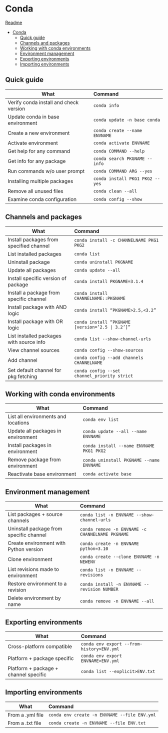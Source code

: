 # Conda
[Readme](../README.md)

- [Conda](#conda)
  - [Quick guide](#quick-guide)
  - [Channels and packages](#channels-and-packages)
  - [Working with conda environments](#working-with-conda-environments)
  - [Environment management](#environment-management)
  - [Exporting environments](#exporting-environments)
  - [Importing environments](#importing-environments)

## Quick guide

| What                                   | Command                             |
| -------------------------------------- | :---------------------------------- |
| Verify conda install and check version | ```conda info```                    |
| Update conda in base environment       | ```conda update -n base conda```    |
| Create a new environment               | ```conda create --name ENVNAME```   |
| Activate environment                   | ```conda activate ENVNAME```        |
| Get help for any command               | ```conda COMMAND --help```          |
| Get info for any package               | ```conda search PKGNAME --info```   |
| Run commands w/o user prompt           | ```conda COMMAND ARG --yes```       |
| Installing multiple packages           | ```conda install PKG1 PKG2 --yes``` |
| Remove all unused files                | ```conda clean --all```             |
| Examine conda configuration            | ```conda config --show```           |

## Channels and packages

| What                                     | Command                                              |
| ---------------------------------------- | :--------------------------------------------------- |
| Install packages from specified channel  | ```conda install -c CHANNELNAME PKG1 PKG2```         |
| List installed packages                  | ```conda list```                                     |
| Uninstall package                        | ```conda uninstall PKGNAME```                        |
| Update all packages                      | ```conda update --all```                             |
| Install specific version of package      | ```conda install PKGNAME=3.1.4```                    |
| Install a package from specific channel  | ```conda install CHANNELNAME::PKGNAME```             |
| Install package with AND logic           | ```conda install “PKGNAME>2.5,<3.2”```               |
| Install package with OR logic            | ```conda install “PKGNAME [version=’2.5 \| 3.2’]”``` |
| List installed packages with source info | ```conda list --show-channel-urls```                 |
| View channel sources                     | ```conda config --show-sources```                    |
| Add channel                              | ```conda config --add channels CHANNELNAME```        |
| Set default channel for pkg fetching     | ```conda config --set channel_priority strict```     |

## Working with conda environments

| What                                | Command                                      |
| ----------------------------------- | :------------------------------------------- |
| List all environments and locations | ```conda env list```                         |
| Update all packages in environment  | ```conda update --all --name ENVNAME```      |
| Install packages in environment     | ```conda install --name ENVNAME PKG1 PKG2``` |
| Remove package from environment     | ```conda uninstall PKGNAME --name ENVNAME``` |
| Reactivate base environment         | ```conda activate base```                    |

## Environment management

| What                                    | Command                                              |
| --------------------------------------- | :--------------------------------------------------- |
| List packages + source channels         | ```conda list -n ENVNAME --show-channel-urls```      |
| Uninstall package from specific channel | ```conda remove -n ENVNAME -c CHANNELNAME PKGNAME``` |
| Create environment with Python version  | ```conda create -n ENVNAME python=3.10```            |
| Clone environment                       | ```conda create --clone ENVNAME -n NEWENV```         |
| List revisions made to environment      | ```conda list -n ENVNAME --revisions```              |
| Restore environment to a revision       | ```conda install -n ENVNAME --revision NUMBER```     |
| Delete environment by name              | ```conda remove -n ENVNAME --all```                  |

## Exporting environments

| What                                  | Command                                       |
| ------------------------------------- | :-------------------------------------------- |
| Cross-platform compatible             | ```conda env export --from-history>ENV.yml``` |
| Platform + package specific           | ```conda env export ENVNAME>ENV.yml```        |
| Platform + package + channel specific | ```conda list --explicit>ENV.txt```           |

## Importing environments

| What             | Command                                          |
| ---------------- | :----------------------------------------------- |
| From a .yml file | ```conda env create -n ENVNAME --file ENV.yml``` |
| From a .txt file | ```conda create -n ENVNAME --file ENV.txt```     |
